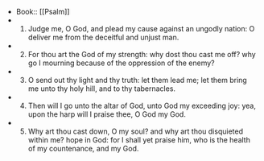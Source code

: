 - Book:: [[Psalm]]
- 1. Judge me, O God, and plead my cause against an ungodly nation: O deliver me from the deceitful and unjust man.
- 2. For thou art the God of my strength: why dost thou cast me off? why go I mourning because of the oppression of the enemy?
- 3. O send out thy light and thy truth: let them lead me; let them bring me unto thy holy hill, and to thy tabernacles.
- 4. Then will I go unto the altar of God, unto God my exceeding joy: yea, upon the harp will I praise thee, O God my God.
- 5. Why art thou cast down, O my soul? and why art thou disquieted within me? hope in God: for I shall yet praise him, who is the health of my countenance, and my God.
